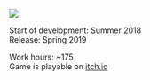 ![](https://images.squarespace-cdn.com/content/v1/5d87a5b9a372cc63a44ddd2a/1574620054842-3U9FHGXPFTG1I7OWJE1K/ke17ZwdGBToddI8pDm48kEx7Nqv4teZf8BpI000aYe4UqsxRUqqbr1mOJYKfIPR7LoDQ9mXPOjoJoqy81S2I8N_N4V1vUb5AoIIIbLZhVYxCRW4BPu10St3TBAUQYVKcceChi5HD7KwtYiPOQ3N1eTmN9MY-oiJyic8ClRE0MPhEKc0kgVsA2shhjsqWmLu-/44252420_2153559191323892_2953354331753021440_o.png?format=1500w)

Start of development: Summer 2018  
Release: Spring 2019  

Work hours: ~175  
Game is playable on [itch.io](https://bezza.itch.io/the-noon-witch)
